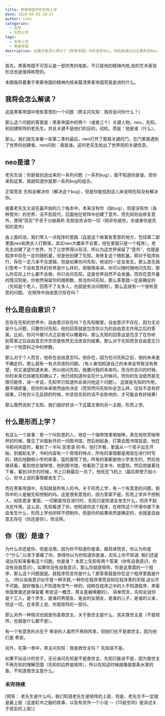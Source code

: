 ```yaml
---
title: 黑客帝国中的形而上学
date: 2024-09-03 20:27
author: ivhu
categories:
  - 哲学
  - 形而上学
tags:
  - 形而上学
  - 黑客帝国
description: 这篇文章深入探讨了《黑客帝国》中的哲学核心，特别是通过对主要角色Neo、先知和老先生的分析，揭示了电影中的复杂世界观。文章探讨了Neo作为“程序中的变数”，如何象征着自由意志在一个被控制的系统中的存在与挣扎。同时，文章通过形而上学的视角，探讨了先知对未来的预知与个体自由意志之间的矛盾，进一步引发了对自我认知和现实层次的思考。这是一篇关于《黑客帝国》哲学内核的深度解读，探索了自由意志、宿命论以及个体在系统中的定位。
---
```


首先，黑客帝国不可否认是一部优秀的电影，不只是他的精神内核,他的艺术表现形式也是值得称赞的。

本期我将着重于黑客帝国的精神内核来履清黑客帝国究竟是讲的什么。

## 我将会怎么解读？

这是黑客帝国中很有意思的一个问题（男主问先知：我将会问你什么？）

那么这个问题的答案是：黑客帝国中的两个（或者三个）关键人物。neo，先知，和创建矩阵的老先生。并且关键不是他们的目的，动机。而是：他是谁（什么）。

那么，我们首先来看一些第二季的最后，neo打开了那扇关键的门，在门里面遇到了世界的创建者。neo问到：我是谁。这时老先生给出了世界观的关键信息。

## neo是谁？

老先生说：你是我创造出来的一系列问题（一系列bug），我不知道你是谁，但你来到这里，我就知道你是那一系列bug的组合。

正常而言 先知会解决你（解决这个bug），但是你能找到这儿来说明先知没有解决你。

接着老先生又说在最开始的几个版本中，本来没有你（指bug），但是没有你（各种意外）的世界，活不到现代，后面他在矩阵中创建了意外，而先知则会修复意外，使得“现实”不至于分崩离析.先知会告诉你一切（除非你是你，亦或者你是先知的意外）

由上面的话，我们带入一点程序的思路（这是这个故事有意思的地方，包括第二部里面neo和黑衣人打群架，其实neo大概率不会累，他在里面只是一个程序）。老先生创建了这个世界，为了让世界得以存活，所以为这世界保留了“意外”，也就是程序中存在一定的随机量，但是他创建了先知，来修复这个随机量。即对于程序执行，存在一定几率不合逻辑，但是如果你问先知，他说的一定会发生。那么首先我们思考一下没有意外的世界是什么样的，用极限来讲，你可以随时随地问先知，那么你实际上什么都不会做，你只会问先知，这是世界自然不会发展。而存在意外量的情况则是，你依然保留你的随即数，但当你问先知，那么答案就一定是确定的（先知是个老人，回答不了太多人，也就是有访问限制）。那么这就有一个很有意思的问题。 在矩阵中自由意识存在吗？

## 什么是自由意识？

在存在先知的世界中，自由意识存在吗？在先知眼里，自由意识不存在，因为无论是什么问题，只要你问先知，他的回答就是包含你以为的自由意志作用之后的答案。比如，你问今晚12点之前我可以睡着吗，那么先知的回答这是包含了在你听到答案之后自由意志作祟但是依然无法改变的结果，那么对于先知而言自由意志只是一个他意料之中的参数。

那么对于个人而言，他存在自由意志吗。他存在，因为在问先知之前，他的未来是不确定的，那么就有一有点吊诡的问题。（有人害怕知道自己的未来会导致没有希望，但又渴望知道未来，所以他问先知，我要问我的未来吗，而当你去问的时候，你的未来已经被先知确认了，他已经知道你会在什么时候问，而你的生活依然是无限可能性，进一步说，先知早已知道你会来问他这个问题）。
这就是先知的作用，磨平随即量，但你的未来依然由你决定（而贸然问先知你会怎么样，往往不会有好结果，只有你义无反顾的时候，你坚信先知的话不会影响你，才可能会有好结果）

那么既然说到了先知，我们就好好谈一下这篇文章的另一主题，形而上学。

## 什么是形而上学？

有这么一个故事：有一个叫凯恩的人，他在一个咖啡馆里喝咖啡，真在他欣赏咖啡杯的时候，瞥见了对面新开的一间图书馆，然后他起身，打算去图书馆逛逛，他在书柜间闲逛时，看到了一半叫 凯恩录 的书，他打开看，里面从一个孩子出生开始，到被起名字，书的内容有一个奇怪的特点，所有的事情都是用现在进行时写的，随后他翻倒小学的故事，猛的震惊了他，所有的事都是他小学发生的，然后他继续看，看到他在咖啡馆，他到图书馆，他看到了这本书，他震惊。然后他接着往下看，看到38岁的时候，书上只剩最后一页了，他死在飞机上（最后即使万般小心，但书上说的事情都发生了）。

而在黑客帝国中，先知就是所有人的书。关于形而上学，有一个有意思的问题。矩阵中的人是被先知控制的吗。这是很有意思的，因为答案不是。形而上学并不控制人，如凯恩录 里面，一切都是现在进行时，先知只是知道会发生什么，但并不起决定作用，这么说，先知看透了你，他知道你这个程序，在矩阵这个环境中接下来会发生什么，形而上学也同样不控制你，但是你的结果依然是确定的，也就是自由意志存在（你还是你），但没用。

## 你（我）是谁？

为什么你还是你，但是没用。因为你不知道你是谁，跟具体而言，你认为你是个“什么”,以至于蒙蔽了你，使得你以为你知道你是谁，实际上你不知道.
我们还是请出先知来看看这个问题。你是谁？
本质上先知有两个答案（你有自我意识，你没有自我意识），如果你没有自我意识，那么你就是矩阵，你是这里面的一个程序，那么这个问题就是。就程序而言你是什么？那答案就是你在这个程序里面是什么.（所以自我意识似乎是一种天赋,一种你在程序里而自知在程序里的天赋.这似乎不可能，就好像鱼儿不知道有空气一样的，纯粹在程序之中的人不知道程序，黑客帝国里面还是保留着 希安这一概念，男主是被唤醒的）。
简单而言，先知会说你是个工人，是个学生，是谁的男朋友，是会的女朋友，是谁的儿子，是谁的父亲，但这一切，在本质上说，你是矩阵的一部分。

那么另外一种情况也就是你是救世主，关于救世主是什么，其实救世主是（不是矩阵，也就是什么都不是）。

有一个有意思的点在于 希安的人虽然不再矩阵里，但她们也不是救世主，因为他们是 希安。

另外，在第一季中，男主问先知：我是救世主吗？ 先知说不是。

如果不钻设计的空子，无论谁问先知是不是救世主，先知只能说不是，因为救世主不再先知的理解范围（先知的边界是矩阵），所以先知这时候就像是那条水里的鱼，不知道救世主是什么。

### 未完待续

[预告： 老先生是什么吗，我们知道老先生是矩阵的上层，但是，老先生不一定就是最上层（这是缸中之脑的故事，以及有另外一个小说 --《13层空间》是讲述关于现实的上层）]

